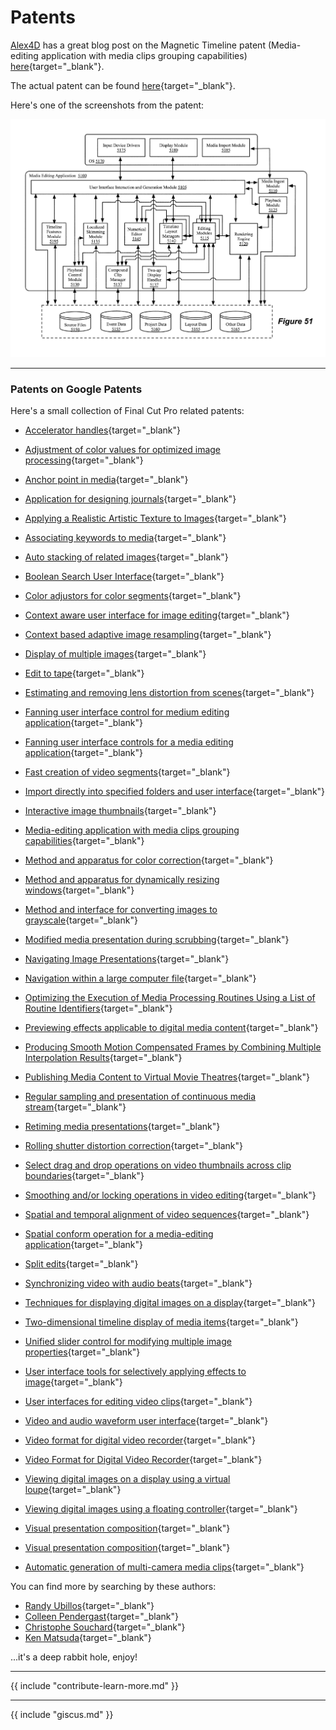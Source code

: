 # Patents

[Alex4D](https://alex4d.com) has a great blog post on the Magnetic Timeline patent (Media-editing application with media clips grouping capabilities) [here](https://alex4d.com/notes/item/apple-magnetic-timeline-fcpx-patent){target="_blank"}.

The actual patent can be found [here](https://patents.google.com/patent/US8875025){target="_blank"}.

Here's one of the screenshots from the patent:

![](../static/patent.png)

---

### Patents on Google Patents

Here's a small collection of Final Cut Pro related patents:

- [Accelerator handles](https://patents.google.com/patent/US7617454B2/){target="_blank"}
- [Adjustment of color values for optimized image processing](https://patents.google.com/patent/US8125497B2/){target="_blank"}
- [Anchor point in media](https://patents.google.com/patent/US8473846B2/){target="_blank"}
- [Application for designing journals](https://patents.google.com/patent/US20130238964A1/){target="_blank"}
- [Applying a Realistic Artistic Texture to Images](https://patents.google.com/patent/US20140071148A1/){target="_blank"}
- [Associating keywords to media](https://patents.google.com/patent/US9142253B2/){target="_blank"}
- [Auto stacking of related images](https://patents.google.com/patent/US8487960B2/){target="_blank"}
- [Boolean Search User Interface](https://patents.google.com/patent/US20080288869A1/){target="_blank"}
- [Color adjustors for color segments](https://patents.google.com/patent/GB2513499B/){target="_blank"}
- [Context aware user interface for image editing](https://patents.google.com/patent/US9299168B2/){target="_blank"}
- [Context based adaptive image resampling](https://patents.google.com/patent/US7526138B1/){target="_blank"}
- [Display of multiple images](https://patents.google.com/patent/US8963962B2/){target="_blank"}
- [Edit to tape](https://patents.google.com/patent/US7827489B2/){target="_blank"}
- [Estimating and removing lens distortion from scenes](https://patents.google.com/patent/US20110122149A1/){target="_blank"}
- [Fanning user interface control for medium editing application](https://patents.google.com/patent/JP2018152097A/){target="_blank"}
- [Fanning user interface controls for a media editing application](https://patents.google.com/patent/US9189876B2/){target="_blank"}
- [Fast creation of video segments](https://patents.google.com/patent/US9959907B2/){target="_blank"}
- [Import directly into specified folders and user interface](https://patents.google.com/patent/US7707510B1/){target="_blank"}
- [Interactive image thumbnails](https://patents.google.com/patent/US9798744B2/){target="_blank"}
- [Media-editing application with media clips grouping capabilities](https://patents.google.com/patent/US8875025B2/){target="_blank"}
- [Method and apparatus for color correction](https://patents.google.com/patent/US8326035B2/){target="_blank"}
- [Method and apparatus for dynamically resizing windows](https://patents.google.com/patent/US9189133B2/){target="_blank"}
- [Method and interface for converting images to grayscale](https://patents.google.com/patent/US9092893B2/){target="_blank"}
- [Modified media presentation during scrubbing](https://patents.google.com/patent/US9830063B2/){target="_blank"}
- [Navigating Image Presentations](https://patents.google.com/patent/US20150106722A1/){target="_blank"}
- [Navigation within a large computer file](https://patents.google.com/patent/US20050179705A1/){target="_blank"}
- [Optimizing the Execution of Media Processing Routines Using a List of Routine Identifiers](https://patents.google.com/patent/US20090244079A1/){target="_blank"}
- [Previewing effects applicable to digital media content](https://patents.google.com/patent/US8705938B2/){target="_blank"}
- [Producing Smooth Motion Compensated Frames by Combining Multiple Interpolation Results](https://patents.google.com/patent/US20080085056A1/){target="_blank"}
- [Publishing Media Content to Virtual Movie Theatres](https://patents.google.com/patent/US20150113404A1/){target="_blank"}
- [Regular sampling and presentation of continuous media stream](https://patents.google.com/patent/US7984385B2/){target="_blank"}
- [Retiming media presentations](https://patents.google.com/patent/US9997196B2/){target="_blank"}
- [Rolling shutter distortion correction](https://patents.google.com/patent/US8810692B2/){target="_blank"}
- [Select drag and drop operations on video thumbnails across clip boundaries](https://patents.google.com/patent/US9335892B2/){target="_blank"}
- [Smoothing and/or locking operations in video editing](https://patents.google.com/patent/US8750636B2/){target="_blank"}
- [Spatial and temporal alignment of video sequences](https://patents.google.com/patent/US20170099442A1/){target="_blank"}
- [Spatial conform operation for a media-editing application](https://patents.google.com/patent/US9412414B2/){target="_blank"}
- [Split edits](https://patents.google.com/patent/US7788585B2/){target="_blank"}
- [Synchronizing video with audio beats](https://patents.google.com/patent/US8347210B2/){target="_blank"}
- [Techniques for displaying digital images on a display](https://patents.google.com/patent/US8194099B2/){target="_blank"}
- [Two-dimensional timeline display of media items](https://patents.google.com/patent/US7954065B2/){target="_blank"}
- [Unified slider control for modifying multiple image properties](https://patents.google.com/patent/US10936173B2/){target="_blank"}
- [User interface tools for selectively applying effects to image](https://patents.google.com/patent/US9041727B2/){target="_blank"}
- [User interfaces for editing video clips](https://patents.google.com/patent/CA2724034C/){target="_blank"}
- [Video and audio waveform user interface](https://patents.google.com/patent/US8751933B2/){target="_blank"}
- [Video format for digital video recorder](https://patents.google.com/patent/US9215402B2/){target="_blank"}
- [Video Format for Digital Video Recorder](https://patents.google.com/patent/US20120229670A1/){target="_blank"}
- [Viewing digital images on a display using a virtual loupe](https://patents.google.com/patent/US7804508B2/){target="_blank"}
- [Viewing digital images using a floating controller](https://patents.google.com/patent/US7719548B2/){target="_blank"}
- [Visual presentation composition](https://patents.google.com/patent/US8726161B2/){target="_blank"}
- [Visual presentation composition](https://patents.google.com/patent/US9032300B2/){target="_blank"}

- [Automatic generation of multi-camera media clips](https://patents.google.com/patent/US9792955B2/){target="_blank"}

You can find more by searching by these authors:

- [Randy Ubillos](https://patents.google.com/?inventor=Randy+Ubillos){target="_blank"}
- [Colleen Pendergast](https://patents.google.com/?inventor=Colleen+Pendergast){target="_blank"}
- [Christophe Souchard](https://patents.google.com/?inventor=Christophe+Souchard){target="_blank"}
- [Ken Matsuda](https://patents.google.com/?inventor=Ken+Matsuda){target="_blank"}

...it's a deep rabbit hole, enjoy!

---

{{ include "contribute-learn-more.md" }}

---

{{ include "giscus.md" }}